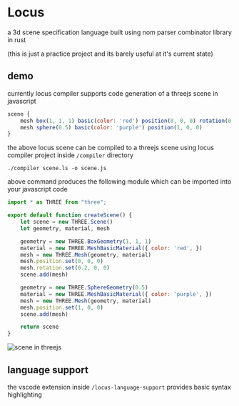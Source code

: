 # Locus

a 3d scene specification language built using nom parser combinator library in rust

(this is just a practice project and its barely useful at it's current state)

## demo

currently locus compiler supports code generation of a threejs scene in javascript

```js
scene {
    mesh box(1, 1, 1) basic(color: 'red') position(0, 0, 0) rotation(0.2, 0, 0)
    mesh sphere(0.5) basic(color: 'purple') position(1, 0, 0)
}
```

the above locus scene can be compiled to a threejs scene using locus compiler project inside `/compiler` directory

```
./compiler scene.ls -o scene.js
```

above command produces the following module which can be imported into your javascript code

```js
import * as THREE from "three";

export default function createScene() {
    let scene = new THREE.Scene()
    let geometry, material, mesh

    geometry = new THREE.BoxGeometry(1, 1, 1)
    material = new THREE.MeshBasicMaterial({ color: 'red', })
    mesh = new THREE.Mesh(geometry, material)
    mesh.position.set(0, 0, 0)
    mesh.rotation.set(0.2, 0, 0)
    scene.add(mesh)

    geometry = new THREE.SphereGeometry(0.5)
    material = new THREE.MeshBasicMaterial({ color: 'purple', })
    mesh = new THREE.Mesh(geometry, material)
    mesh.position.set(1, 0, 0)
    scene.add(mesh)

    return scene
}

```

![scene in threejs](https://i.imgur.com/M19KHwL.png)

## language support

the vscode extension inside `/locus-language-support` provides basic syntax highlighting
